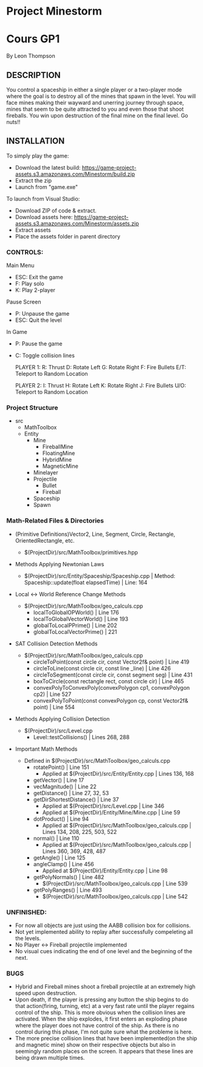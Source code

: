 # Project Minestorm
# Cours GP1

By Leon Thompson

## DESCRIPTION
You control a spaceship in either a single player or a two-player mode where the goal is to destroy all of the mines that spawn in the level.
You will face mines making their wayward and unerring journey through space, mines that seem to be quite attracted to you and even those that 
shoot fireballs. You win upon destruction of the final mine on the final level. Go nuts!!

## INSTALLATION

To simply play the game:
- Download the latest build: https://game-project-assets.s3.amazonaws.com/Minestorm/build.zip
- Extract the zip
- Launch from "game.exe"

To launch from Visual Studio:
- Download ZIP of code & extract.
- Download assets here: https://game-project-assets.s3.amazonaws.com/Minestorm/assets.zip
- Extract assets
- Place the assets folder in parent directory

### CONTROLS:

Main Menu
- ESC:  Exit the game
- F:   Play solo
- K:   Play 2-player

Pause Screen
- P:   Unpause the game
- ESC: Quit the level

In Game
- P:   Pause the game
- C:   Toggle collision lines

	PLAYER 1:
		R:   Thrust
		D:   Rotate Left
		G:   Rotate Right
		F:   Fire Bullets
		E/T: Teleport to Random Location

	PLAYER 2:
		I:   Thrust
		H:   Rotate Left
		K:   Rotate Right
		J:   Fire Bullets
		U/O: Teleport to Random Location


### Project Structure
* src
	* MathToolbox
	* Entity
		* Mine
			* FireballMine
			* FloatingMine
			* HybridMine
			* MagneticMine
		* Minelayer
		* Projectile
			* Bullet
			* Fireball
		* Spaceship
		* Spawn


### Math-Related Files & Directories

- (Primitive Definitions)Vector2, Line, Segment, Circle, Rectangle, OrientedRectangle, etc.
	* $(ProjectDir)/src/MathToolbox/primitives.hpp

- Methods Applying Newtonian Laws
	* $(ProjectDir)/src/Entity/Spaceship/Spaceship.cpp | Method: Spaceship::update(float elapsedTime) | Line: 164

- Local <-> World Reference Change Methods
    * $(ProjectDir)/src/MathToolbox/geo_calculs.cpp
        - localToGlobalOPWorld() | Line 176
        - localToGlobalVectorWorld() | Line 193
        - globalToLocalPPrime() | Line 202
        - globalToLocalVectorPrime() | 221
        
- SAT Collision Detection Methods
    * $(ProjectDir)/src/MathToolbox/geo_calculs.cpp
        - circleToPoint(const circle cir, const Vector2f& point) | Line 419
        - circleToLine(const circle cir, const line _line) | Line 426
        - circleToSegment(const circle cir, const segment seg) | Line 431
        - boxToCircle(const rectangle rect, const circle cir) | Line 465
        - convexPolyToConvexPoly(convexPolygon cp1, convexPolygon cp2) |  Line 527
        - convexPolyToPoint(const convexPolygon cp, const Vector2f& point) | Line 554
        
- Methods Applying Collision Detection
    * $(ProjectDir)/src/Level.cpp 
        - Level::testCollisions() | Lines 268, 288
        
- Important Math Methods
	- Defined in $(ProjectDir)/src/MathToolbox/geo_calculs.cpp 
		- rotatePoint() | Line 151 
			- Applied at $(ProjectDir)/src/Entity/Entity.cpp | Lines 136, 168
		- getVector() | Line 17
		- vecMagnitude() | Line 22
		- getDistance() | Line 27, 32, 53
		- getDirShortestDistance() | Line 37
			- Applied at $(ProjectDir)/src/Level.cpp | Line 346
			- Applied at $(ProjectDir)/Entity/Mine/Mine.cpp | Line 59
		-  dotProduct() | Line 94
			- Applied at $(ProjectDir)/src/MathToolbox/geo_calculs.cpp | Lines 134, 208, 225, 503, 522
		- normal() | Line 110
			- Applied at $(ProjectDir)/src/MathToolbox/geo_calculs.cpp | Lines 360, 369, 428, 487
		- getAngle() | Line 125
		- angleClamp() | Line 456
			- Applied at $(ProjectDir)/Entity/Entity.cpp | Line 98
		- getPolyNormals() | Line 482
			- $(ProjectDir)/src/MathToolbox/geo_calculs.cpp | Line 539 
		- getPolyRanges() | Line 493
			-  $(ProjectDir)/src/MathToolbox/geo_calculs.cpp | Line 542

### UNFINISHED:

* For now all objects are just using the AABB collision box for collisions.
* Not yet implemented ability to replay after successfully compeleting all the levels.
* No Player <-> Fireball projectile implemented
* No visual cues indicating the end of one level and the beginning of the next.


### BUGS
* Hybrid and Fireball mines shoot a fireball projectile at an extremely high speed upon destruction.
* Upon death, if the player is pressing any button the ship begins to do that action(firing, turning, etc) at a very fast rate until the player regains control of the ship. This is more obvious when the collision lines are activated. When the ship explodes, it first enters an exploding phase where the player does not have control of the ship. As there is no control during this phase, I'm not quite sure what the probleme is here.
* The more precise collision lines that have been implemented(on the ship and magnetic mine) show on their respective objects but also in seemingly random places on the screen. It appears that these lines are being drawn multiple times.
